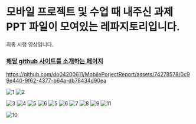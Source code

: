 <H1>모바일 프로젝트 및 수업 때 내주신 과제 PPT 파일이 모여있는 레파지토리입니다.</H1>

최종 시행 영상입니다.


### [해당 github 사이트를 소개하는 페이지](https://do04200611.github.io/MobilePorjectReport/)

https://github.com/do04200611/MobilePorjectReport/assets/74278578/0c99e440-9f62-4377-b64a-db78434d90ea

![1](https://github.com/do04200611/MobilePorjectReport/assets/74278578/e1d22d49-c287-4bd4-9382-8b5c1d9edaa8)
![2](https://github.com/do04200611/MobilePorjectReport/assets/74278578/527f57e9-d97b-4160-bfff-371994a8b4f0)


![3](https://github.com/do04200611/MobilePorjectReport/assets/74278578/a437991c-cced-409a-bc8a-42d9ec5a40e9)
![4](https://github.com/do04200611/MobilePorjectReport/assets/74278578/a9710464-fdc5-4d85-88a2-d6e0427b741b)
![5](https://github.com/do04200611/MobilePorjectReport/assets/74278578/7ebda1fc-d12d-4ea5-a641-88290fe3f2ba)
![6](https://github.com/do04200611/MobilePorjectReport/assets/74278578/8962ef72-b6b2-4eac-af11-1f504d79dfa7)
![5](https://github.com/do04200611/MobilePorjectReport/assets/74278578/d9d547f3-f495-4cb0-b93f-d522fbbc2735)
![6](https://github.com/do04200611/MobilePorjectReport/assets/74278578/a7b757bb-88d4-4b2c-b4b8-383da7acfb35)
![7](https://github.com/do04200611/MobilePorjectReport/assets/74278578/f417bfdc-a604-46d6-b15d-010a78451fd1)
![8](https://github.com/do04200611/MobilePorjectReport/assets/74278578/b0def30a-258c-4194-b721-fbffe8b0c305)
![9](https://github.com/do04200611/MobilePorjectReport/assets/74278578/3778b5e3-17b1-4880-9da6-7ddfb9eb0b47)
![11](https://github.com/do04200611/MobilePorjectReport/assets/74278578/12238bab-72fe-49fc-b0a7-caf8db322377)


![10](https://github.com/do04200611/MobilePorjectReport/assets/74278578/5b183d02-fb66-47b5-a2f4-960f53c24140)


